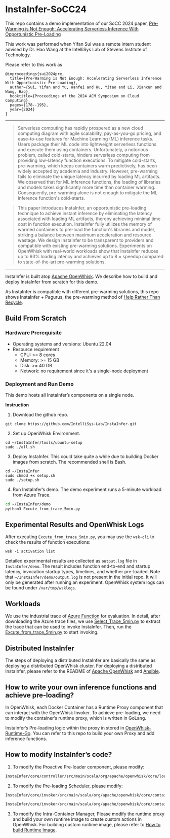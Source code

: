 # InstaInfer-SoCC24

This repo contains a demo implementation of our SoCC 2024 paper, [Pre-Warming is Not Enough: Accelerating Serverless Inference With Opportunistic Pre-Loading](https://intellisys.haow.us/assets/pdf/yifan-socc24.pdf)

This work was performed when Yifan Sui was a remote intern student advised by Dr. Hao Wang at the IntelliSys Lab of Stevens Institute of Technology.

Please refer to this work as

```
@inproceedings{sui2024pre,
  title={Pre-Warming is Not Enough: Accelerating Serverless Inference With Opportunistic Pre-Loading},
  author={Sui, Yifan and Yu, Hanfei and Hu, Yitao and Li, Jianxun and Wang, Hao},
  booktitle={Proceedings of the 2024 ACM Symposium on Cloud Computing},
  pages={178--195},
  year={2024}
}
```

---

> Serverless computing has rapidly prospered as a new cloud computing diagram with agile scalability, pay-as-you-go pricing, and ease-to-use features for Machine Learning (ML) inference tasks. Users package their ML code into lightweight serverless functions and execute them using containers. Unfortunately, a notorious problem, called cold-starts, hinders serverless computing from providing low-latency function executions. To mitigate cold-starts, pre-warming, which keeps containers warm predictively, has been widely accepted by academia and industry. However, pre-warming fails to eliminate the unique latency incurred by loading ML artifacts. We observed that for ML inference functions, the loading of libraries and models takes significantly more time than container warming. Consequently, pre-warming alone is not enough to mitigate the ML inference function's cold-starts.
>

> This paper introduces InstaInfer, an opportunistic pre-loading technique to achieve instant inference by eliminating the latency associated with loading ML artifacts, thereby achieving minimal time cost in function execution. InstaInfer fully utilizes the memory of warmed containers to pre-load the function's libraries and model, striking a balance between maximum acceleration and resource wastage. We design InstaInfer to be transparent to providers and compatible with existing pre-warming solutions. Experiments on OpenWhisk with real-world workloads show that InstaInfer reduces up to 93% loading latency and achieves up to 8 × speedup compared to state-of-the-art pre-warming solutions.
>

---

InstaInfer is built atop [Apache OpenWhisk](https://github.com/apache/openwhisk). We describe how to build and deploy InstaInfer from scratch for this demo.

As InstaInfer is compatible with different pre-warming solutions, this repo shows InstaInfer + Pagurus, the pre-warming method of [Help Rather Than Recycle](https://www.usenix.org/conference/atc22/presentation/li-zijun-help).

## Build From Scratch

### Hardware Prerequisite

- Operating systems and versions: Ubuntu 22.04
- Resource requirement
  - CPU: >= 8 cores
  - Memory: >= 15 GB
  - Disk: >= 40 GB
  - Network: no requirement since it's a single-node deployment

### Deployment and Run Demo

This demo hosts all InstaInfer’s components on a single node.

**Instruction**

1. Download the github repo.

```
git clone https://github.com/IntelliSys-Lab/InstaInfer.git
```

2. Set up OpenWhisk Environment.

```
cd ~/InstaInfer/tools/ubuntu-setup
sudo ./all.sh
```

3. Deploy InstaInfer. This could take quite a while due to building Docker images from scratch. The recommended shell is Bash.

```
cd ~/InstaInfer
sudo chmod +x setup.sh
sudo ./setup.sh
```

4. Run InstaInfer’s demo. The demo experiment runs a 5-minute workload from Azure Trace.

```bash
cd ~/InstaInfer/demo
python3 Excute_from_trace_5min.py
```

## Experimental Results and OpenWhisk Logs

After executing `Excute_from_trace_5min.py`, you may use the `wsk-cli` to check the results of function executions:

```
wsk -i activation list
```

Detailed experimental results are collected as `output.log` file in  `InstaInfer/demo`. The result includes function end-to-end and startup latency, invocation startup types, timelines, and whether pre-loaded. Note that `~/InstaInfer/demo/output.log` is not present in the initial repo. It will only be generated after running an experiment. OpenWhisk system logs can be found under `/var/tmp/wsklogs`.

## Workloads

We use the industrial trace of [Azure Function](https://github.com/Azure/AzurePublicDataset?tab=readme-ov-file#azure-functions-traces) for evaluation. In detail, after downloading the Azure trace files, we use [Select_Trace_5min.py](demo%2FSelect_Trace_5min.py) to extract the trace that can be used to invoke InstaInfer. Then, run the [Excute_from_trace_5min.py](demo%2FExcute_from_trace_5min.py) to start invoking.


## Distributed InstaInfer

The steps of deploying a distributed InstaInfer are basically the same as deploying a distributed OpenWhisk cluster. For deploying a distributed InstaInfer, please refer to the README of [Apache OpenWhisk](https://github.com/apache/openwhisk) and [Ansible](https://github.com/apache/openwhisk/tree/master/ansible).


## How to write your own inference functions and achieve pre-loading?


In OpenWhisk, each Docker Container has a Runtime Proxy component that can interact with the OpenWhisk Invoker. To achieve pre-loading, we need to modify the container’s runtime proxy, which is written in GoLang.

InstaInfer’s Pre-loading logic within the proxy in stored in [OpenWhisk-Runtime-Go](openwhisk-runtime-go-master). You can refer to this repo to build your own Proxy and add inference functions.

## How to modify InstaInfer’s code?

1. To modify the Proactive Pre-loader component, please modify:

```bash
InstaInfer/core/controller/src/main/scala/org/apache/openwhisk/core/loadBalancer/ShardingContainerPoolBalancer.scala
```

2. To modify the Pre-loading Scheduler, please modify:

```bash
InstaInfer/core/invoker/src/main/scala/org/apache/openwhisk/core/containerpool/ContainerPool.scala

InstaInfer/core/invoker/src/main/scala/org/apache/openwhisk/core/containerpool/ContainerProxy.scala
```

3. To modify the Intra-Container Manager, Please modify the runtime proxy and build your own runtime image to create custom actions in OpenWhisk. For building custom runtime image, please refer to [How to build Runtime Image](openwhisk-runtime-go-master%2Fbuild_image).
